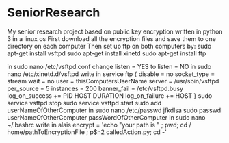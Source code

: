 # SeniorResearch
My senior research project based on public key encryption written in python 3 in a linux os
First download all the encryption files and save them to one directory on each computer
Then set up ftp on both computers by:
  sudo apt-get install vsftpd
  sudo apt-get install xinetd
  sudo apt-get install ftp
  
  in sudo nano /etc/vsftpd.conf 
    change 
      listen = YES
    to 
      listen = NO
  in sudo nano /etc/xinetd.d/vsftpd
    write in 
      service ftp
        {
          disable                 = no
          socket_type             = stream
          wait                    = no
          user                    = thisComputersUserName
          server                  = /usr/sbin/vsftpd
          per_source              = 5
          instances               = 200
          banner_fail             = /etc/vsftpd.busy
          log_on_success          += PID HOST DURATION
          log_on_failure          += HOST
        }
  sudo service vsftpd stop
  sudo service vsftpd start
  sudo add userNameOfOtherComputer
  in sudo nano /etc/passwd
    jfkdlsa
  sudo passwd userNameOfOtherComputer
  passWordOfOtherComputer
  in sudo nano ~/.bashrc
    write in 
      alais encrypt = 'echo "your path is " ; pwd; cd / home/pathToEncryptionFile ; p$n2 calledAction.py; cd -'

